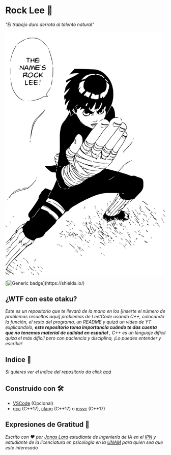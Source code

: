 # Rock Lee 🥊

_"El trabajo duro derrota al talento natural"_

![Rock Lee](/Sources/Rock-Lee.svg)

[![Generic badge](https://img.shields.io/badge/Made%20with-Cpp-rgb(1,143,204).svg)](https://shields.io/)

## ¿WTF con este otaku?

_Este es un repositorio que te llevará de la mano en los [inserte el número de problemas resueltos aquí] problemas de LeetCode usando C++, colocando la función, el resto del programa, un README y quizá un video de YT explicandolo, **este repositorio toma importancia cuándo te das cuenta que no tenemos material de calidad en español** , C++ es un lenguaje díficil quiza el más díficil pero con paciencia y disciplina, ¡Lo puedes entender y escribir!_

## Indice 📖

_Si quieres ver el indice del repositorio da click [acá](https://github.com/Jonas-Lara/Rock-Lee/tree/master/Sources/README)_

## Construido con 🛠️

- [VSCode](https://code.visualstudio.com/) (Opcional)
- [gcc](https://gcc.gnu.org/) (C++17), [clang](https://clang.llvm.org/) (C++17) o [msvc](https://visualstudio.microsoft.com/es/vs/features/cplusplus/) (C++17)

## Expresiones de Gratitud 🎁

_Escrito con ❤️ por [Jonas Lara](https://medium.com/@jonas_lara) estudiante de ingeniería de IA en el  [IPN](https://www.ipn.mx/) y estudiante de la licenciatura en psicología en la [UNAM](https://www.unam.mx) para quien sea que este interesado_
